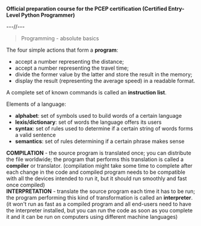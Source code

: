 **Official preparation course for the PCEP certification (Certified Entry-Level Python Programmer)**

---//---

> Programming - absolute basics  
  

The four simple actions that form a **program**:
- accept a number representing the distance;
- accept a number representing the travel time;
- divide the former value by the latter and store the result in the memory;
- display the result (representing the average speed) in a readable format.

A complete set of known commands is called an **instruction list**.

Elements of a language:
- **alphabet**: set of symbols used to build words of a certain language
- **lexis/dictionary**: set of words the language offers its users
- **syntax**: set of rules used to determine if a certain string of words forms a valid sentence
- **semantics**: set of rules determining if a certain phrase makes sense

**COMPILATION** - the source program is translated once; you can distribute the file worldwide; the program that performs this translation is called a **compiler** or translator.   (compilation might take some time to complete after each change in the code and compiled program needs to be compatible with all the devices intended to run it, but it should run smoothly and fast once compiled)  
**INTERPRETATION** - translate the source program each time it has to be run; the program performing this kind of transformation is called an **interpreter**.  
(it won't run as fast as a compiled program and all end-users need to have the interpreter installed, but you can run the code as soon as you complete it and it can be run on computers using different machine languages)  

